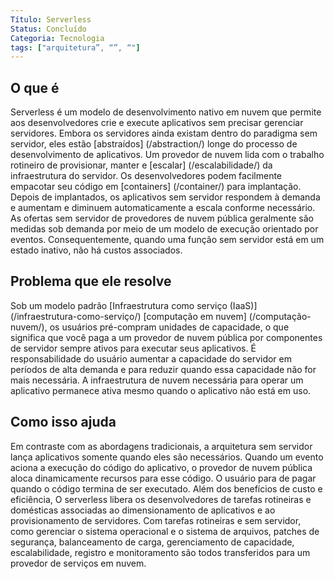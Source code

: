 ```yaml
---
Título: Serverless
Status: Concluído
Categoria: Tecnologia
tags: ["arquitetura”, “”, “"]
---
```


## O que é

Serverless é um modelo de desenvolvimento nativo em nuvem que permite aos desenvolvedores 
crie e execute aplicativos sem precisar gerenciar servidores. 
Embora os servidores ainda existam dentro do paradigma sem servidor, eles estão [abstraídos] (/abstraction/) longe do processo de desenvolvimento de aplicativos.
Um provedor de nuvem lida com o trabalho rotineiro de provisionar, manter e [escalar] (/escalabilidade/) da infraestrutura do servidor. 
Os desenvolvedores podem facilmente empacotar seu código em [containers] (/container/) para implantação.
Depois de implantados, os aplicativos sem servidor respondem à demanda e aumentam e diminuem automaticamente a escala conforme necessário. 
As ofertas sem servidor de provedores de nuvem pública geralmente são medidas sob demanda por meio de um modelo de execução orientado por eventos. 
Consequentemente, quando uma função sem servidor está em um estado inativo, não há custos associados.

## Problema que ele resolve

Sob um modelo padrão [Infraestrutura como serviço (IaaS)] (/infraestrutura-como-serviço/) [computação em nuvem] (/computação-nuvem/), 
os usuários pré-compram unidades de capacidade, o que significa que você paga a um provedor de nuvem pública por componentes de servidor sempre ativos para executar seus aplicativos. 
É responsabilidade do usuário aumentar a capacidade do servidor em períodos de alta demanda e 
para reduzir quando essa capacidade não for mais necessária. 
A infraestrutura de nuvem necessária para operar um aplicativo permanece ativa mesmo quando o aplicativo não está em uso.

## Como isso ajuda

Em contraste com as abordagens tradicionais, a arquitetura sem servidor lança aplicativos somente quando eles são necessários. 
Quando um evento aciona a execução do código do aplicativo, o provedor de nuvem pública aloca dinamicamente recursos para esse código. 
O usuário para de pagar quando o código termina de ser executado. 
Além dos benefícios de custo e eficiência, 
O serverless libera os desenvolvedores de tarefas rotineiras e domésticas associadas ao dimensionamento de aplicativos e ao provisionamento de servidores. 
Com tarefas rotineiras e sem servidor, como gerenciar o sistema operacional e o sistema de arquivos, patches de segurança, 
balanceamento de carga, gerenciamento de capacidade, escalabilidade, registro e monitoramento são todos transferidos para um provedor de serviços em nuvem.
